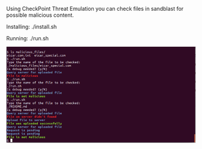 Using CheckPoint Threat Emulation you can check files in sandblast for possible malicious content.

Installing:
./install.sh

Running:
./run.sh

![example](https://github.com/Obamzuro/alia_virustotal/blob/master/images/Screenshot%20from%202019-06-20%2012-03-49.png)
